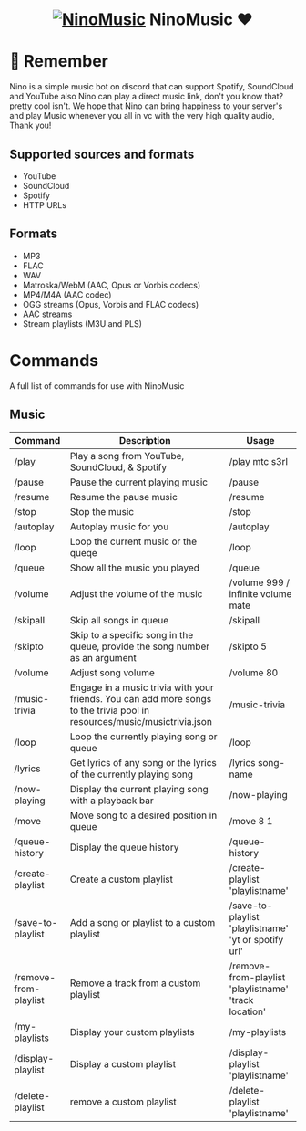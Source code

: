 <h1 align="center">
  <a href="#"><img src="https://i1.sndcdn.com/visuals-Ow0VgMEySp2z76WJ-StC4Pw-t1240x260.jpg" alt="NinoMusic"></a>
  NinoMusic ❤
</h1>

# 💌 Remember
Nino is a simple music bot on discord that can support Spotify, SoundCloud and YouTube also Nino can play a direct music link, don't you know that? pretty cool isn't. We hope that Nino can bring happiness to your server's and play Music whenever you all in vc with the very high quality audio, Thank you!

## Supported sources and formats
- YouTube
- SoundCloud
- Spotify
- HTTP URLs

## Formats
- MP3
- FLAC
- WAV
- Matroska/WebM (AAC, Opus or Vorbis codecs)
- MP4/M4A (AAC codec)
- OGG streams (Opus, Vorbis and FLAC codecs)
- AAC streams
- Stream playlists (M3U and PLS)

# Commands

A full list of commands for use with NinoMusic

## Music

| Command               | Description                                                                                                               | Usage                                                 |
| --------------------- | ------------------------------------------------------------------------------------------------------------------------- | ----------------------------------------------------- |
| /play                 | Play a song from YouTube, SoundCloud, & Spotify                                                                           | /play mtc s3rl                                |
| /pause                | Pause the current playing music                                                                                           | /pause                                                |
| /resume               | Resume the pause music                                                                                                    | /resume                                               |
| /stop                 | Stop the music                                                                                                            | /stop                                                |
| /autoplay             | Autoplay music for you                                                                                                    | /autoplay                                              |
| /loop                 | Loop the current music or the queqe                                                                                       | /loop                                                |
| /queue                | Show all the music you played                                                                                             | /queue                                              |
| /volume               | Adjust the volume of the music                                                                                            | /volume 999 / infinite volume mate                                                 |
| /skipall              | Skip all songs in queue                                                                                                   | /skipall                                              |
| /skipto               | Skip to a specific song in the queue, provide the song number as an argument                                              | /skipto 5                                             |
| /volume               | Adjust song volume                                                                                                        | /volume 80                                            |
| /music-trivia         | Engage in a music trivia with your friends. You can add more songs to the trivia pool in resources/music/musictrivia.json | /music-trivia                                         |
| /loop                 | Loop the currently playing song or queue                                                                                  | /loop                                                 |
| /lyrics               | Get lyrics of any song or the lyrics of the currently playing song                                                        | /lyrics song-name                                     |
| /now-playing          | Display the current playing song with a playback bar                                                                      | /now-playing                                          |
| /move                 | Move song to a desired position in queue                                                                                  | /move 8 1                                             |
| /queue-history        | Display the queue history                                                                                                 | /queue-history                                        |
| /create-playlist      | Create a custom playlist                                                                                                  | /create-playlist 'playlistname'                       |
| /save-to-playlist     | Add a song or playlist to a custom playlist                                                                               | /save-to-playlist 'playlistname' 'yt or spotify url'  |
| /remove-from-playlist | Remove a track from a custom playlist                                                                                     | /remove-from-playlist 'playlistname' 'track location' |
| /my-playlists         | Display your custom playlists                                                                                             | /my-playlists                                         |
| /display-playlist     | Display a custom playlist                                                                                                 | /display-playlist 'playlistname'                      |
| /delete-playlist      | remove a custom playlist                                                                                                  | /delete-playlist 'playlistname'                       |
